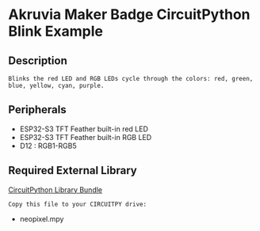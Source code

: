 # Akruvia Maker Badge CircuitPython Blink Example
## Description
```
Blinks the red LED and RGB LEDs cycle through the colors: red, green, blue, yellow, cyan, purple.
```
## Peripherals
- ESP32-S3 TFT Feather built-in red LED
- ESP32-S3 TFT Feather built-in RGB LED
- D12 : RGB1-RGB5
## Required External Library
[CircuitPython Library Bundle](https://circuitpython.org/libraries)
```
Copy this file to your CIRCUITPY drive:
```
- neopixel.mpy

